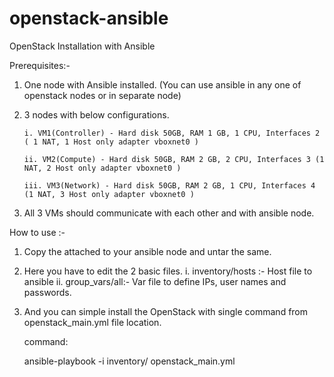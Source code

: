 # openstack-ansible
OpenStack Installation with Ansible

Prerequisites:-

1. One node with Ansible installed. (You can use ansible in any one of openstack nodes or in separate node)
2. 3 nodes with below configurations.

       i. VM1(Controller) - Hard disk 50GB, RAM 1 GB, 1 CPU, Interfaces 2 ( 1 NAT, 1 Host only adapter vboxnet0 )
       
       ii. VM2(Compute) - Hard disk 50GB, RAM 2 GB, 2 CPU, Interfaces 3 (1 NAT, 2 Host only adapter vboxnet0 )
       
       iii. VM3(Network) - Hard disk 50GB, RAM 2 GB, 1 CPU, Interfaces 4 (1 NAT, 3 Host only adapter vboxnet0 )

3. All 3 VMs should communicate with each other and with ansible node.

How to use :-

1. Copy the attached to your ansible node and untar the same.
2. Here you have to edit the 2 basic files.
    i. inventory/hosts :- Host file to ansible
    ii. group_vars/all:- Var file to define IPs, user names and passwords.
3. And you can simple install the OpenStack with single command from openstack_main.yml file location.

    command:
    
    ansible-playbook -i inventory/ openstack_main.yml
